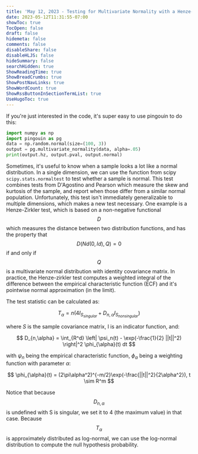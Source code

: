 ```yaml
---
title: 'May 12, 2023 - Testing for Multivariate Normality with a Henze-Zirkler Test (In Python)'
date: 2023-05-12T11:31:55-07:00
showToc: true
TocOpen: false
draft: false
hidemeta: false
comments: false
disableShare: false
disableHLJS: false
hideSummary: false
searchHidden: true
ShowReadingTime: true
ShowBreadCrumbs: true
ShowPostNavLinks: true
ShowWordCount: true
ShowRssButtonInSectionTermList: true
UseHugoToc: true
---
```


If you're just interested in the code, it's super easy to use pingouin to do this:

```python
import numpy as np
import pingouin as pg
data = np.random.normal(size=(100, 3))
output = pg.multivariate_normality(data, alpha=.05)
print(output.hz, output.pval, output.normal)
```

Sometimes, it's useful to know when a sample looks a lot like a normal distribution. In a single dimension, we can use
the function from scipy `scipy.stats.normaltest` to test whether a sample is normal. This test combines tests from
D'Agostino and Pearson which measure the skew and kurtosis of the sample, and report when those differ from a similar
normal population. Unfortunately, this test isn't immediately generalizable to multiple dimensions, which makes a new
test necessary. One example is a Henze-Zirkler test, which is based on a non-negative functional $$D$$ which measures the
distance between two distribution functions, and has the property that $$D(Nd(0, Id), Q) = 0$$ if and only if $$Q$$ is a
multivariate normal distribution with identity covariance matrix. In practice, the Henze-zirkler test computes a
weighted integral of the difference between the empirical characteristic function (ECF) and it's pointwise normal
approximation (in the limit).

The test statistic can be calculated as:

$$
T_{\alpha} = n\left(4I_{S_{singular}} + D_{n,\alpha}I_{S_{nonsingular}}\right)
$$

where $S$ is the sample covariance matrix, I is an indicator function, and:

$$
D_{n,\alpha} = \int_{R^d} \left| \psi_n(t) - \exp(-\frac{1}{2} ||t||^2) \right|^2  \phi_{\alpha}(t) dt
$$

with $\psi_n$ being the empirical characteristic function, $\phi_{\alpha}$ being a weighting function with parameter $\alpha$:

$$
\phi_{\alpha}(t) = (2\pi\alpha^2)^{-m/2}\exp(-\frac{||t||^2}{2\alpha^2}), t \sim R^m
$$

Notice that because $$D_{n,\alpha}$$ is undefined with S is singular, we set it to 4 (the maximum value) in that case.
Because $$T_{\alpha}$$ is approximately distributed as log-normal, we can use the log-normal distribution to compute
the null hypothesis probability.
